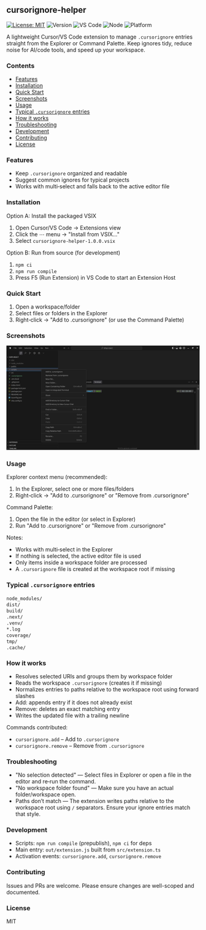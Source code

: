 ## cursorignore-helper

[![License: MIT](https://img.shields.io/badge/License-MIT-blue.svg)](./LICENSE)
![Version](https://img.shields.io/badge/version-1.0.0-black)
![VS Code](https://img.shields.io/badge/VS%20Code-%E2%89%A51.70-007ACC?logo=visualstudiocode)
![Node](https://img.shields.io/badge/Node-%E2%89%A516.x-339933?logo=node.js)
![Platform](https://img.shields.io/badge/Platform-Cursor%20%7C%20VS%20Code-6C4DFD)

A lightweight Cursor/VS Code extension to manage `.cursorignore` entries straight from the Explorer or Command Palette. Keep ignores tidy, reduce noise for AI/code tools, and speed up your workspace.

### Contents
- [Features](#features)
- [Installation](#installation)
- [Quick Start](#quick-start)
- [Screenshots](#screenshots)
- [Usage](#usage)
- [Typical `.cursorignore` entries](#typical-cursorignore-entries)
- [How it works](#how-it-works)
- [Troubleshooting](#troubleshooting)
- [Development](#development)
- [Contributing](#contributing)
- [License](#license)

### Features
- Keep `.cursorignore` organized and readable
- Suggest common ignores for typical projects
 - Works with multi‑select and falls back to the active editor file

### Installation
Option A: Install the packaged VSIX
1. Open Cursor/VS Code → Extensions view
2. Click the ⋯ menu → "Install from VSIX..."
3. Select `cursorignore-helper-1.0.0.vsix`

Option B: Run from source (for development)
1. `npm ci`
2. `npm run compile`
3. Press F5 (Run Extension) in VS Code to start an Extension Host

### Quick Start
1. Open a workspace/folder
2. Select files or folders in the Explorer
3. Right‑click → "Add to .cursorignore" (or use the Command Palette)

### Screenshots
<!-- Add screenshots/GIFs here -->
![screenshot placeholder](./assets/screenshot.jpeg)
### Usage
Explorer context menu (recommended):
1. In the Explorer, select one or more files/folders
2. Right‑click → "Add to .cursorignore" or "Remove from .cursorignore"

Command Palette:
1. Open the file in the editor (or select in Explorer)
2. Run "Add to .cursorignore" or "Remove from .cursorignore"

Notes:
- Works with multi‑select in the Explorer
- If nothing is selected, the active editor file is used
- Only items inside a workspace folder are processed
- A `.cursorignore` file is created at the workspace root if missing

### Typical `.cursorignore` entries
```
node_modules/
dist/
build/
.next/
.venv/
*.log
coverage/
tmp/
.cache/
```

### How it works
- Resolves selected URIs and groups them by workspace folder
- Reads the workspace `.cursorignore` (creates it if missing)
- Normalizes entries to paths relative to the workspace root using forward slashes
- Add: appends entry if it does not already exist
- Remove: deletes an exact matching entry
- Writes the updated file with a trailing newline

Commands contributed:
- `cursorignore.add` – Add to `.cursorignore`
- `cursorignore.remove` – Remove from `.cursorignore`

### Troubleshooting
- "No selection detected" — Select files in Explorer or open a file in the editor and re‑run the command.
- "No workspace folder found" — Make sure you have an actual folder/workspace open.
- Paths don’t match — The extension writes paths relative to the workspace root using `/` separators. Ensure your ignore entries match that style.

### Development
- Scripts: `npm run compile` (prepublish), `npm ci` for deps
- Main entry: `out/extension.js` built from `src/extension.ts`
- Activation events: `cursorignore.add`, `cursorignore.remove`

### Contributing
Issues and PRs are welcome. Please ensure changes are well-scoped and documented.

### License
MIT


